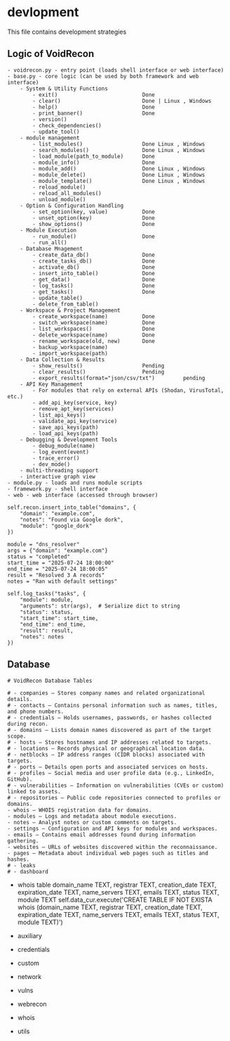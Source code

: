 # devlopment

This file contains development strategies

## Logic of VoidRecon
    - voidrecon.py - entry point (loads shell interface or web interface)
    - base.py - core logic (can be used by both framework and web interface)
        - System & Utility Functions
            - exit()                           Done
            - clear()                          Done | Linux , Windows
            - help()                           Done
            - print_banner()                   Done 
            - version()
            - check_dependencies()
            - update_tool()        
        - module management
            - list_modules()                   Done Linux , Windows
            - search_modules()                 Done Linux , Windows
            - load_module(path_to_module)      Done 
            - module_info()                    Done
            - module_add()                     Done Linux , Windows
            - module_delete()                  Done Linux , Windows
            - module_template()                Done Linux , Windows
            - reload_module()                  
            - reload_all_modules()
            - unload_module()
        - Option & Configuration Handling
            - set_option(key, value)           Done
            - unset_option(key)                Done 
            - show_options()                   Done
        - Module Execution
            - run_module()                     Done                  
            - run_all()
        - Database Mnagement 
            - create_data_db()                 Done
            - create_tasks_db()                Done
            - activate_db()                    Done
            - insert_into_table()              Done
            - get_data()                       Done
            - log_tasks()                      Done
            - get_tasks()                      Done
            - update_table()
            - delete_from_table()
        - Workspace & Project Management
            - create_workspace(name)           Done
            - switch_workspace(name)           Done         
            - list_workspaces()                Done
            - delete_workspace(name)           Done
            - rename_workspace(old, new)       Done
            - backup_workspace(name)
            - import_workspace(path)
        - Data Collection & Results
            - show_results()                   Pending
            - clear_results()                  Pending
            - export_results(format="json/csv/txt")         pending
        - API Key Management 
            - For modules that rely on external APIs (Shodan, VirusTotal, etc.)
            - add_api_key(service, key)
            - remove_apt_key(services)
            - list_api_keys()
            - validate_api_key(service)
            - save_api_keys(path)
            - load_api_keys(path)
        - Debugging & Development Tools
            - debug_module(name)
            - log_event(event)
            - trace_error()
            - dev_mode()
        - multi-threading support
        - interactive graph view
    - module.py - loads and runs module scripts
    - framework.py - shell interface
    - web - web interface (accessed through browser)

```
self.recon.insert_into_table("domains", {
    "domain": "example.com",
    "notes": "Found via Google dork",
    "module": "google_dork"
})

```

```
module = "dns_resolver"
args = {"domain": "example.com"}
status = "completed"
start_time = "2025-07-24 18:00:00"
end_time = "2025-07-24 18:00:05"
result = "Resolved 3 A records"
notes = "Ran with default settings"

self.log_tasks("tasks", {
    "module": module,
    "arguments": str(args),  # Serialize dict to string
    "status": status,
    "start_time": start_time,
    "end_time": end_time,
    "result": result,
    "notes": notes
}) 

```



## Database

    # VoidRecon Database Tables

    # - companies — Stores company names and related organizational details.
    # - contacts — Contains personal information such as names, titles, and phone numbers.
    # - credentials — Holds usernames, passwords, or hashes collected during recon.
    # - domains — Lists domain names discovered as part of the target scope.
    # - hosts — Stores hostnames and IP addresses related to targets.
    # - locations — Records physical or geographical location data.
    # - netblocks — IP address ranges (CIDR blocks) associated with targets.
    # - ports — Details open ports and associated services on hosts.
    # - profiles — Social media and user profile data (e.g., LinkedIn, GitHub).
    # - vulnerabilities — Information on vulnerabilities (CVEs or custom) linked to assets.
    # - repositories — Public code repositories connected to profiles or domains.
    - whois — WHOIS registration data for domains.
    - modules — Logs and metadata about module executions.
    - notes — Analyst notes or custom comments on targets.
    - settings — Configuration and API keys for modules and workspaces.
    - emails — Contains email addresses found during information gathering.
    - websites — URLs of websites discovered within the reconnaissance.
    - pages — Metadata about individual web pages such as titles and hashes.
    # - leaks
    # - dashboard 


- whois table
domain_name TEXT, registrar TEXT, creation_date TEXT, expiration_date TEXT, name_servers TEXT, emails TEXT, status TEXT, module TEXT
self.data_cur.execute('CREATE TABLE IF NOT EXISTA whois (domain_name TEXT, registrar TEXT, creation_date TEXT, expiration_date TEXT, name_servers TEXT, emails TEXT, status TEXT, module TEXT)')


- auxiliary
- credentials
- custom
- network
- vulns
- webrecon
- whois
- utils